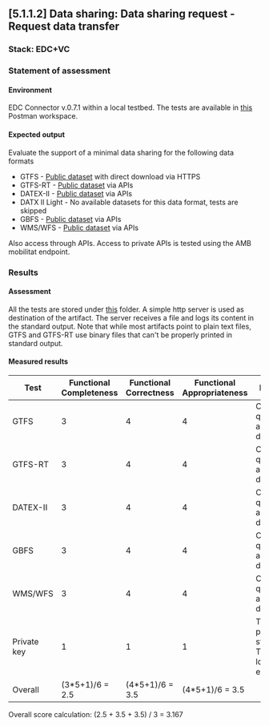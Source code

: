 ## [5.1.1.2] Data sharing: Data sharing request - Request data transfer
### Stack: EDC+VC

### Statement of assessment
#### Environment

EDC Connector v.0.7.1 within a local testbed.
The tests are available in [this](https://www.postman.com/i2cat-dev/workspace/deployemds) Postman workspace.

#### Expected output

Evaluate the support of a minimal data sharing for the following data formats

- GTFS - [Public dataset](https://opendata-ajuntament.barcelona.cat/data/dataset/c46503e3-cec6-4032-894d-1063b7a365ee/resource/1c92542e-0346-4df5-9824-d7753ab02e33/download) with direct download via HTTPS
- GTFS-RT - [Public dataset](https://api.data.gov.my/gtfs-realtime/vehicle-position/ktmb/) via APIs
- DATEX-II - [Public dataset](https://opendata.emel.pt/cycling/biciparks?skip=1&limit=1) via APIs
- DATX II Light - No available datasets for this data format, tests are skipped
- GBFS - [Public dataset](https://opendata.emel.pt/cycling/biciparks?skip=1&limit=1) via APIs
- WMS/WFS - [Public dataset](https://openmaps.gov.bc.ca/geo/ows?SERVICE=WMS&REQUEST=GetCapabilities) via APIs

Also access through APIs.
Access to private APIs is tested using the AMB mobilitat endpoint.

### Results
#### Assessment

All the tests are stored under [this](https://www.postman.com/i2cat-dev/workspace/deployemds/folder/36812968-ceed2125-10e2-48fa-91c9-8bf1f05aa7e8?action=share&source=copy-link&creator=36812968&ctx=documentation) folder.
A simple http server is used as destination of the artifact. The server receives a file and logs its content in the standard output.
Note that while most artifacts point to plain text files, GTFS and GTFS-RT use binary files that can't be properly printed in standard output.

#### Measured results

| Test        | Functional Completeness | Functional Correctness	 | Functional Appropriateness | Explanation                                          |
|-------------|-------------------------|-------------------------|----------------------------|------------------------------------------------------|
| GTFS        | 3                       | 4                       | 4                          |  Can't perform queries against the data product       |
| GTFS-RT     | 3                       | 4                       | 4                          |  Can't perform queries against the data product       |
| DATEX-II    | 3                       | 4                       | 4                          |  Can't perform queries against the data product       |
| GBFS        | 3                       | 4                       | 4                          |  Can't perform queries against the data product       |
| WMS/WFS     | 3                       | 4                       | 4                          |  Can't perform queries against the data product       |
| Private key | 1                       | 1                       | 1                          | Transfer process status is TERMINATED, logs are empty |
| Overall     | (3*5+1)/6 = 2.5         | (4*5+1)/6 = 3.5         | (4*5+1)/6 = 3.5            |                                                       |

Overall score calculation: (2.5 + 3.5 + 3.5) / 3 = 3.167
 
